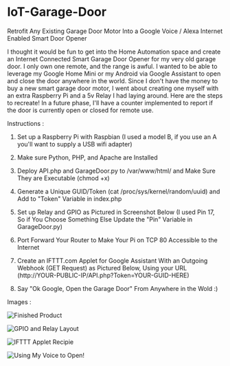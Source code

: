 # IoT-Garage-Door
Retrofit Any Existing Garage Door Motor Into a Google Voice / Alexa Internet Enabled Smart Door Opener

I thought it would be fun to get into the Home Automation space and create an Internet Connected Smart Garage Door Opener for my very old garage door.  I only own one remote, and the range is awful.  I wanted to be able to leverage my Google Home Mini or my Android via Google Assistant to open and close the door anywhere in the world.  Since I don't have the money to buy a new smart garage door motor, I went about creating one myself with an extra Raspberry Pi and a 5v Relay I had laying around.  Here are the steps to recreate!  In a future phase, I'll have a counter implemented to report if the door is currently open or closed for remote use.

Instructions : 


1) Set up a Raspberry Pi with Raspbian (I used a model B, if you use an A you'll want to supply a USB wifi adapter)

2) Make sure Python, PHP, and Apache are Installed

3) Deploy API.php and GarageDoor.py to /var/www/html/ and Make Sure They are Executable (chmod +x)

4) Generate a Unique GUID/Token (cat /proc/sys/kernel/random/uuid) and Add to "Token" Variable in index.php

5) Set up Relay and GPIO as Pictured in Screenshot Below (I used Pin 17, So if You Choose Something Else Update the "Pin" Variable in GarageDoor.py)

6) Port Forward Your Router to Make Your Pi on TCP 80 Accessible to the Internet

7) Create an IFTTT.com Applet for Google Assistant With an Outgoing Webhook (GET Request) as Pictured Below, Using your URL (http://YOUR-PUBLIC-IP/API.php?Token=YOUR-GUID-HERE)

8) Say "Ok Google, Open the Garage Door" From Anywhere in the Wold :)

Images : 


![Finished Product](https://imgur.com/QHwhLrr)

![GPIO and Relay Layout](https://imgur.com/HqlKxyw)

![IFTTT Applet Recipie](https://imgur.com/wWyx5RH)

![Using My Voice to Open!](https://imgur.com/KPEASWy)

